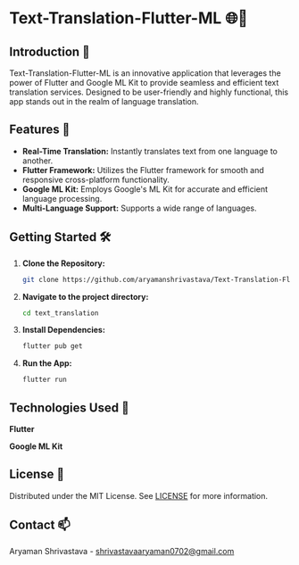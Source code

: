# Text-Translation-Flutter-ML 🌐📱

## Introduction 🚀
Text-Translation-Flutter-ML is an innovative application that leverages the power of Flutter and Google ML Kit to provide seamless and efficient text translation services. Designed to be user-friendly and highly functional, this app stands out in the realm of language translation.

## Features 🎉
- **Real-Time Translation:** Instantly translates text from one language to another.
- **Flutter Framework:** Utilizes the Flutter framework for smooth and responsive cross-platform functionality.
- **Google ML Kit:** Employs Google's ML Kit for accurate and efficient language processing.
- **Multi-Language Support:** Supports a wide range of languages.

## Getting Started 🛠️

1. **Clone the Repository:**

   ```bash
   git clone https://github.com/aryamanshrivastava/Text-Translation-Flutter-ML.git
   
2. **Navigate to the project directory:**

    ```bash
    cd text_translation

3. **Install Dependencies:**
    ```bash
    flutter pub get

4. **Run the App:**
    ```bash
    flutter run

## Technologies Used 🧪
**Flutter**

**Google ML Kit**

## License 📜
Distributed under the MIT License. See [LICENSE](https://github.com/aryamanshrivastava/Text-Translation-Flutter-ML/blob/main/LICENSE) for more information.

## Contact 📫
Aryaman Shrivastava - shrivastavaaryaman0702@gmail.com

